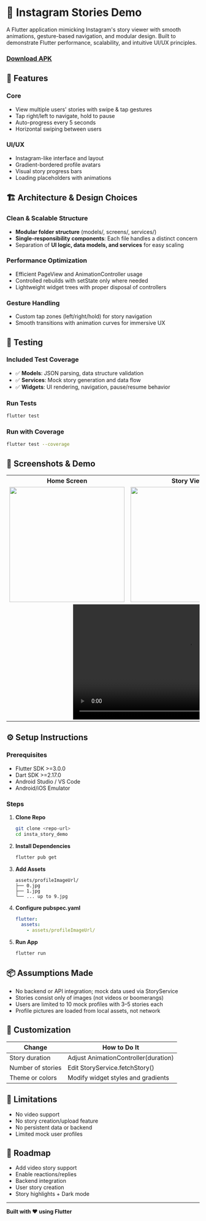 # 📸 Instagram Stories Demo

A Flutter application mimicking Instagram's story viewer with smooth animations, gesture-based navigation, and modular design. Built to demonstrate Flutter performance, scalability, and intuitive UI/UX principles.

### [Download APK](https://drive.google.com/drive/folders/1e_ZIus--vYDuEbWAUpV9zgL6l_l1dk9j?usp=sharing)

## 🚀 Features

### Core
* View multiple users' stories with swipe & tap gestures
* Tap right/left to navigate, hold to pause
* Auto-progress every 5 seconds
* Horizontal swiping between users

### UI/UX
* Instagram-like interface and layout
* Gradient-bordered profile avatars
* Visual story progress bars
* Loading placeholders with animations

## 🏗️ Architecture & Design Choices

### Clean & Scalable Structure
* **Modular folder structure** (models/, screens/, services/)
* **Single-responsibility components**: Each file handles a distinct concern
* Separation of **UI logic, data models, and services** for easy scaling

### Performance Optimization
* Efficient PageView and AnimationController usage
* Controlled rebuilds with setState only where needed
* Lightweight widget trees with proper disposal of controllers

### Gesture Handling
* Custom tap zones (left/right/hold) for story navigation
* Smooth transitions with animation curves for immersive UX

## 🧪 Testing

### Included Test Coverage
* ✅ **Models**: JSON parsing, data structure validation
* ✅ **Services**: Mock story generation and data flow
* ✅ **Widgets**: UI rendering, navigation, pause/resume behavior

### Run Tests
```bash
flutter test
```

### Run with Coverage
```bash
flutter test --coverage
```

## 📱 Screenshots & Demo
<table>
  <tr>
    <th>Home Screen</th>
    <th>Story View</th>
    <th>Loading State</th>
  </tr>
  <tr>
    <td><img src="https://github.com/user-attachments/assets/5f388792-e881-4528-9806-5432e7880181" width="300"/></td>
    <td><img src="https://github.com/user-attachments/assets/bec6adac-7700-420e-a80e-398bbfc3f79b" width="300"/></td>
    <td><img src="https://github.com/user-attachments/assets/5d3b021a-c183-424f-810a-5b27f20b5c6b" width="300"/></td>
  </tr>
  <tr>
    <td colspan="3" align="center">
      <video src="https://github.com/user-attachments/assets/58cbff85-0a31-4d6a-b1d2-75ef40329272" width="600" controls></video>
    </td>
  </tr>
</table>



## ⚙️ Setup Instructions

### Prerequisites
* Flutter SDK >=3.0.0
* Dart SDK >=2.17.0
* Android Studio / VS Code
* Android/iOS Emulator

### Steps

1. **Clone Repo**
   ```bash
   git clone <repo-url>
   cd insta_story_demo
   ```

2. **Install Dependencies**
   ```bash
   flutter pub get
   ```

3. **Add Assets**
   ```
   assets/profileImageUrl/
   ├── 0.jpg
   ├── 1.jpg
   └── ... up to 9.jpg
   ```

4. **Configure pubspec.yaml**
   ```yaml
   flutter:
     assets:
       - assets/profileImageUrl/
   ```

5. **Run App**
   ```bash
   flutter run
   ```

## 📦 Assumptions Made

* No backend or API integration; mock data used via StoryService
* Stories consist only of images (not videos or boomerangs)
* Users are limited to 10 mock profiles with 3–5 stories each
* Profile pictures are loaded from local assets, not network

## 🔧 Customization

| Change | How to Do It |
|--------|--------------|
| Story duration | Adjust AnimationController(duration) |
| Number of stories | Edit StoryService.fetchStory() |
| Theme or colors | Modify widget styles and gradients |

## 📌 Limitations

* No video support
* No story creation/upload feature
* No persistent data or backend
* Limited mock user profiles

## 🌱 Roadmap

* Add video story support
* Enable reactions/replies
* Backend integration
* User story creation
* Story highlights + Dark mode

---

**Built with ❤️ using Flutter**
